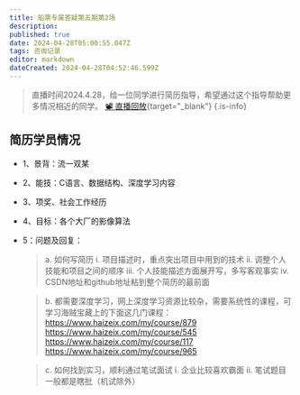 ```yaml
---
title: 船票专属答疑第五期第2场
description: 
published: true
date: 2024-04-28T05:00:55.047Z
tags: 咨询记录
editor: markdown
dateCreated: 2024-04-28T04:52:46.599Z
---
```


> 直播时间2024.4.28，给一位同学进行简历指导，希望通过这个指导帮助更多情况相近的同学。
> [📽 直播回放](https://www.haizeix.com/open/course/7){target="_blank"}
{.is-info}

## 简历学员情况
- 1、景背：流一双某
- 2、能技：C语言、数据结构、深度学习内容
- 3、项奖、社会工作经历
- 4、目标：各个大厂的影像算法
- 5：问题及回复：
    > a. 如何写简历
        i. 项目描述时，重点突出项目中用到的技术
        ii. 调整个人技能和项目之间的顺序
        iii. 个人技能描述方面展开写，多写客观事实
        iv. CSDN地址和github地址粘到整个简历的最前面
    
    > b. 都需要深度学习，网上深度学习资源比较杂，需要系统性的课程，可学习海贼宝藏上的下面这几门课程：
    https://www.haizeix.com/my/course/879
    https://www.haizeix.com/my/course/545
    https://www.haizeix.com/my/course/117
    https://www.haizeix.com/my/course/965
		
    > c. 如何找到实习，顺利通过笔试面试
        i. 企业比较喜欢霸面
        ii. 笔试题目一般都是瞎批（机试除外）
